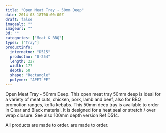 ```yaml
---
title: "Open Meat Tray - 50mm Deep"
date: 2014-03-18T00:00:00Z
draft: false
imagealt: ""
imageurl: ""
3d: ""
categories: ["Meat & BBQ"]
types: ["Tray"]
productinfo:
  internetno: "D515"
  productno: "0-254"
  length: 227
  width: 177
  depth: 50
  shape: "Rectangle"
  polymer: "APET-PE"
---
```

Open Meat Tray - 50mm Deep. This open meat tray 50mm deep is ideal for a variety of meat cuts, chicken, pork, lamb and beef, also for BBQ promotion ranges, kofta kebabs. This 50mm deep tray is available to order in Clear and Black material. It is designed for a heat seal or stretch / over wrap closure. See also 100mm depth version Ref D514.

All products are made to order. are made to order.